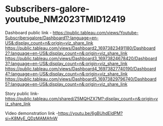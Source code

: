 # Subscribers-galore-youtube_NM2023TMID12419

Dashboard public link - https://public.tableau.com/views/Youtube-Subscribersgalore/Dashboard1?:language=en-US&:display_count=n&:origin=viz_share_link
                        https://public.tableau.com/views/Dashboard2_16973823491180/Dashboard2?:language=en-US&:display_count=n&:origin=viz_share_link 
                        https://public.tableau.com/views/Dashboard3_16973824678420/Dashboard3?:language=en-US&:display_count=n&:origin=viz_share_link
                        https://public.tableau.com/views/Dashboard4_16973827740190/Dashboard4?:language=en-US&:display_count=n&:origin=viz_share_link
                        https://public.tableau.com/views/Dashboard5_16973829796740/Dashboard5?:language=en-US&:display_count=n&:origin=viz_share_link

Story public link-  https://public.tableau.com/shared/Z5MQHZX7M?:display_count=n&:origin=viz_share_link

Video demonstration link -https://youtu.be/6gBUhdEldPM?si=K8MyE_QDzMAMAfnW
